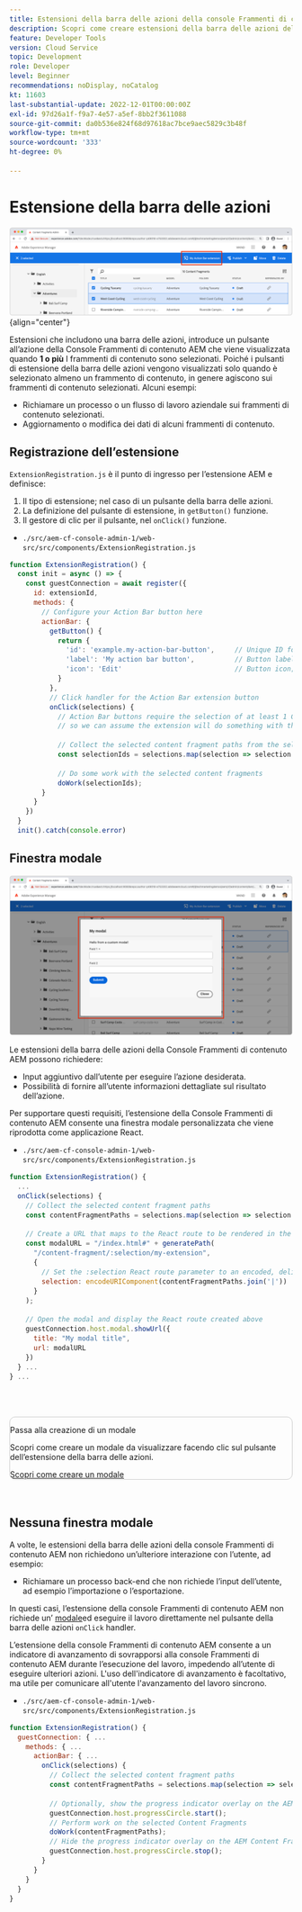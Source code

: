 ```yaml
---
title: Estensioni della barra delle azioni della console Frammenti di contenuto AEM
description: Scopri come creare estensioni della barra delle azioni della console Frammenti di contenuto AEM.
feature: Developer Tools
version: Cloud Service
topic: Development
role: Developer
level: Beginner
recommendations: noDisplay, noCatalog
kt: 11603
last-substantial-update: 2022-12-01T00:00:00Z
exl-id: 97d26a1f-f9a7-4e57-a5ef-8bb2f3611088
source-git-commit: da0b536e824f68d97618ac7bce9aec5829c3b48f
workflow-type: tm+mt
source-wordcount: '333'
ht-degree: 0%

---
```


# Estensione della barra delle azioni

![Estensione della barra delle azioni](./assets/action-bar/action-bar.png){align="center"}

Estensioni che includono una barra delle azioni, introduce un pulsante all’azione della Console Frammenti di contenuto AEM che viene visualizzata quando __1 o più__ I frammenti di contenuto sono selezionati. Poiché i pulsanti di estensione della barra delle azioni vengono visualizzati solo quando è selezionato almeno un frammento di contenuto, in genere agiscono sui frammenti di contenuto selezionati. Alcuni esempi:

+ Richiamare un processo o un flusso di lavoro aziendale sui frammenti di contenuto selezionati.
+ Aggiornamento o modifica dei dati di alcuni frammenti di contenuto.

## Registrazione dell’estensione

`ExtensionRegistration.js` è il punto di ingresso per l’estensione AEM e definisce:

1. Il tipo di estensione; nel caso di un pulsante della barra delle azioni.
1. La definizione del pulsante di estensione, in `getButton()` funzione.
1. Il gestore di clic per il pulsante, nel `onClick()` funzione.

+ `./src/aem-cf-console-admin-1/web-src/src/components/ExtensionRegistration.js`

```javascript
function ExtensionRegistration() {
  const init = async () => {
    const guestConnection = await register({
      id: extensionId,
      methods: {
        // Configure your Action Bar button here
        actionBar: {
          getButton() {
            return {
              'id': 'example.my-action-bar-button',     // Unique ID for the button
              'label': 'My action bar button',          // Button label 
              'icon': 'Edit'                            // Button icon; get name from: https://spectrum.adobe.com/page/icons/ (Remove spaces, keep uppercase)
            }
          },
          // Click handler for the Action Bar extension button
          onClick(selections) {
            // Action Bar buttons require the selection of at least 1 Content Fragment, 
            // so we can assume the extension will do something with these selections

            // Collect the selected content fragment paths from the selections parameter
            const selectionIds = selections.map(selection => selection.id);
            
            // Do some work with the selected content fragments
            doWork(selectionIds);          
        }
      }
    })
  }
  init().catch(console.error)
```

## Finestra modale

![Finestra modale](./assets/modal/modal.png)

Le estensioni della barra delle azioni della Console Frammenti di contenuto AEM possono richiedere:

+ Input aggiuntivo dall’utente per eseguire l’azione desiderata.
+ Possibilità di fornire all’utente informazioni dettagliate sul risultato dell’azione.

Per supportare questi requisiti, l’estensione della Console Frammenti di contenuto AEM consente una finestra modale personalizzata che viene riprodotta come applicazione React.

+ `./src/aem-cf-console-admin-1/web-src/src/components/ExtensionRegistration.js`

```javascript
function ExtensionRegistration() {
  ...
  onClick(selections) {
    // Collect the selected content fragment paths 
    const contentFragmentPaths = selections.map(selection => selection.id);

    // Create a URL that maps to the React route to be rendered in the modal 
    const modalURL = "/index.html#" + generatePath(
      "/content-fragment/:selection/my-extension",
      {
        // Set the :selection React route parameter to an encoded, delimited list of paths of the selected content fragments
        selection: encodeURIComponent(contentFragmentPaths.join('|'))
      }
    );

    // Open the modal and display the React route created above
    guestConnection.host.modal.showUrl({
      title: "My modal title",
      url: modalURL
    })     
  } ...     
} ...
```

<div class="column is-8-desktop is-full-mobile is-half-tablet" style="
    border: solid 1px #ccc;
    border-radius: 10px;
    margin: 4rem auto;
">
  <div class="is-flex is-padded-small is-padded-big-mobile">
    <div>
      <p class="has-text-weight-bold is-size-36 is-size-27-touch is-margin-bottom-big has-text-blackest">Passa alla creazione di un modale</p>
      <p class="has-text-blackest">Scopri come creare un modale da visualizzare facendo clic sul pulsante dell’estensione della barra delle azioni.</p>
      <div class="has-align-start is-margin-top-big">
        <a href="./modal.md" target="_blank" class="spectrum-Button spectrum-Button--outline spectrum-Button--primary spectrum-Button--sizeM">
          <span class="spectrum-Button-label has-no-wrap has-text-weight-bold" title="Scopri come creare un modale">Scopri come creare un modale</span>
        </a>
      </div>
    </div>
  </div>
</div>

## Nessuna finestra modale

A volte, le estensioni della barra delle azioni della console Frammenti di contenuto AEM non richiedono un’ulteriore interazione con l’utente, ad esempio:

+ Richiamare un processo back-end che non richiede l’input dell’utente, ad esempio l’importazione o l’esportazione.

In questi casi, l’estensione della console Frammenti di contenuto AEM non richiede un’ [modale](#modal)ed eseguire il lavoro direttamente nel pulsante della barra delle azioni `onClick` handler.

L’estensione della console Frammenti di contenuto AEM consente a un indicatore di avanzamento di sovrapporsi alla console Frammenti di contenuto AEM durante l’esecuzione del lavoro, impedendo all’utente di eseguire ulteriori azioni. L&#39;uso dell&#39;indicatore di avanzamento è facoltativo, ma utile per comunicare all&#39;utente l&#39;avanzamento del lavoro sincrono.

+ `./src/aem-cf-console-admin-1/web-src/src/components/ExtensionRegistration.js`

```javascript
function ExtensionRegistration() {
  guestConnection: { ...
    methods: { ...
      actionBar: { ...
        onClick(selections) {
          // Collect the selected content fragment paths 
          const contentFragmentPaths = selections.map(selection => selection.id);

          // Optionally, show the progress indicator overlay on the AEM Content Fragment console
          guestConnection.host.progressCircle.start();
          // Perform work on the selected Content Fragments
          doWork(contentFragmentPaths);
          // Hide the progress indicator overlay on the AEM Content Fragment console when the work is done
          guestConnection.host.progressCircle.stop();
        }
      }
    }
  }
}
```

